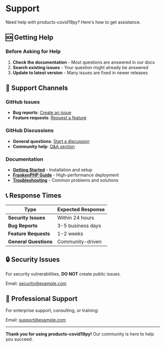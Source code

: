 # Support

Need help with products-covid19py? Here's how to get assistance.

## 🆘 Getting Help

### Before Asking for Help

1. **Check the documentation** - Most questions are answered in our docs
2. **Search existing issues** - Your question might already be answered
3. **Update to latest version** - Many issues are fixed in newer releases

## 💬 Support Channels

### GitHub Issues
- **Bug reports**: [Create an issue](https://github.com/josego85/products-covid19py/issues/new)
- **Feature requests**: [Request a feature](https://github.com/josego85/products-covid19py/issues/new)

### GitHub Discussions
- **General questions**: [Start a discussion](https://github.com/josego85/products-covid19py/discussions)
- **Community help**: [Q&A section](https://github.com/josego85/products-covid19py/discussions/categories/q-a)

### Documentation
- **[Getting Started](getting-started/installation.md)** - Installation and setup
- **[FrankenPHP Guide](deployment/frankenphp.md)** - High-performance deployment
- **[Troubleshooting](getting-started/installation.md#common-issues)** - Common problems and solutions

## 📞 Response Times

| Type | Expected Response |
|------|------------------|
| **Security Issues** | Within 24 hours |
| **Bug Reports** | 3-5 business days |
| **Feature Requests** | 1-2 weeks |
| **General Questions** | Community-driven |

## 🔒 Security Issues

For security vulnerabilities, **DO NOT** create public issues.

Email: [security@example.com](mailto:security@example.com)

## 💼 Professional Support

For enterprise support, consulting, or training:

Email: [support@example.com](mailto:support@example.com)

---

**Thank you for using products-covid19py!** Our community is here to help you succeed.
